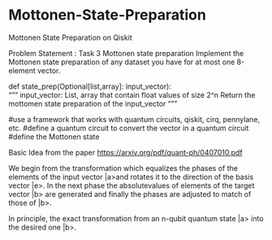 # Mottonen-State-Preparation
 Mottonen State  Preparation on Qiskit


Problem Statement :
Task 3 Mottonen state preparation
Implement the Mottonen state preparation of any dataset you have for at most one 8-element vector.

def state_prep(Optional[list,array]: input_vector): <br> “”” input_vector: List, array that contain float values of size 2^n Return the mottomen state preparation of the input_vector “””
 


#use a framework that works with quantum circuits, qiskit, cirq, pennylane, etc. 
#define a quantum circuit to convert the vector in a quantum circuit
#define the Mottonen state


Basic Idea from the paper https://arxiv.org/pdf/quant-ph/0407010.pdf

We begin from the transformation which equalizes the phases of the
elements of the input vector |a>and rotates it to the direction of the basis vector |e>. In the next phase the absolutevalues of elements of the target vector |b> are generated and finally the phases are adjusted to match of those of |b>.

In principle, the exact transformation from an n-qubit quantum state |a> into the desired one |b>.




